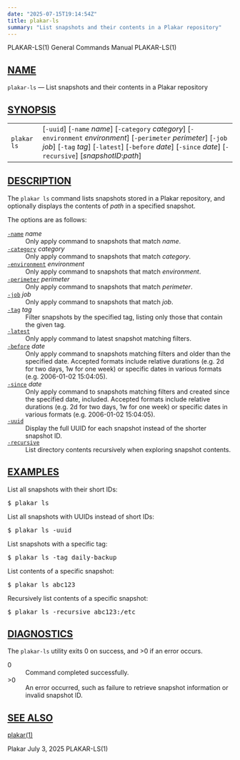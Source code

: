 ```yaml
---
date: "2025-07-15T19:14:54Z"
title: plakar-ls
summary: "List snapshots and their contents in a Plakar repository"
---
```

<div class="head" role="doc-pageheader" aria-label="Manual header
  line"><span class="head-ltitle">PLAKAR-LS(1)</span>
  <span class="head-vol">General Commands Manual</span>
  <span class="head-rtitle">PLAKAR-LS(1)</span></div>
<main class="manual-text">
<section class="Sh">
<h2 class="Sh" id="NAME"><a class="permalink" href="#NAME">NAME</a></h2>
<p class="Pp"><code class="Nm">plakar-ls</code> &#x2014;
    <span class="Nd" role="doc-subtitle">List snapshots and their contents in a
    Plakar repository</span></p>
</section>
<section class="Sh">
<h2 class="Sh" id="SYNOPSIS"><a class="permalink" href="#SYNOPSIS">SYNOPSIS</a></h2>
<table class="Nm">
  <tr>
    <td><code class="Nm">plakar ls</code></td>
    <td>[<code class="Fl">-uuid</code>] [<code class="Fl">-name</code>
      <var class="Ar">name</var>] [<code class="Fl">-category</code>
      <var class="Ar">category</var>] [<code class="Fl">-environment</code>
      <var class="Ar">environment</var>] [<code class="Fl">-perimeter</code>
      <var class="Ar">perimeter</var>] [<code class="Fl">-job</code>
      <var class="Ar">job</var>] [<code class="Fl">-tag</code>
      <var class="Ar">tag</var>] [<code class="Fl">-latest</code>]
      [<code class="Fl">-before</code> <var class="Ar">date</var>]
      [<code class="Fl">-since</code> <var class="Ar">date</var>]
      [<code class="Fl">-recursive</code>]
      [<var class="Ar">snapshotID</var>:<var class="Ar">path</var>]</td>
  </tr>
</table>
</section>
<section class="Sh">
<h2 class="Sh" id="DESCRIPTION"><a class="permalink" href="#DESCRIPTION">DESCRIPTION</a></h2>
<p class="Pp">The <code class="Nm">plakar ls</code> command lists snapshots
    stored in a Plakar repository, and optionally displays the contents of
    <var class="Ar">path</var> in a specified snapshot.</p>
<p class="Pp">The options are as follows:</p>
<dl class="Bl-tag">
  <dt id="name"><a class="permalink" href="#name"><code class="Fl">-name</code></a>
    <var class="Ar">name</var></dt>
  <dd>Only apply command to snapshots that match
    <var class="Ar">name</var>.</dd>
  <dt id="category"><a class="permalink" href="#category"><code class="Fl">-category</code></a>
    <var class="Ar">category</var></dt>
  <dd>Only apply command to snapshots that match
    <var class="Ar">category</var>.</dd>
  <dt id="environment"><a class="permalink" href="#environment"><code class="Fl">-environment</code></a>
    <var class="Ar">environment</var></dt>
  <dd>Only apply command to snapshots that match
      <var class="Ar">environment</var>.</dd>
  <dt id="perimeter"><a class="permalink" href="#perimeter"><code class="Fl">-perimeter</code></a>
    <var class="Ar">perimeter</var></dt>
  <dd>Only apply command to snapshots that match
      <var class="Ar">perimeter</var>.</dd>
  <dt id="job"><a class="permalink" href="#job"><code class="Fl">-job</code></a>
    <var class="Ar">job</var></dt>
  <dd>Only apply command to snapshots that match <var class="Ar">job</var>.</dd>
  <dt id="tag"><a class="permalink" href="#tag"><code class="Fl">-tag</code></a>
    <var class="Ar">tag</var></dt>
  <dd>Filter snapshots by the specified tag, listing only those that contain the
      given tag.</dd>
  <dt id="latest"><a class="permalink" href="#latest"><code class="Fl">-latest</code></a></dt>
  <dd>Only apply command to latest snapshot matching filters.</dd>
  <dt id="before"><a class="permalink" href="#before"><code class="Fl">-before</code></a>
    <var class="Ar">date</var></dt>
  <dd>Only apply command to snapshots matching filters and older than the
      specified date. Accepted formats include relative durations (e.g. 2d for
      two days, 1w for one week) or specific dates in various formats (e.g.
      2006-01-02 15:04:05).</dd>
  <dt id="since"><a class="permalink" href="#since"><code class="Fl">-since</code></a>
    <var class="Ar">date</var></dt>
  <dd>Only apply command to snapshots matching filters and created since the
      specified date, included. Accepted formats include relative durations
      (e.g. 2d for two days, 1w for one week) or specific dates in various
      formats (e.g. 2006-01-02 15:04:05).</dd>
  <dt id="uuid"><a class="permalink" href="#uuid"><code class="Fl">-uuid</code></a></dt>
  <dd>Display the full UUID for each snapshot instead of the shorter snapshot
      ID.</dd>
  <dt id="recursive"><a class="permalink" href="#recursive"><code class="Fl">-recursive</code></a></dt>
  <dd>List directory contents recursively when exploring snapshot contents.</dd>
</dl>
</section>
<section class="Sh">
<h2 class="Sh" id="EXAMPLES"><a class="permalink" href="#EXAMPLES">EXAMPLES</a></h2>
<p class="Pp">List all snapshots with their short IDs:</p>
<div class="Bd Pp Bd-indent Li">
<pre>$ plakar ls</pre>
</div>
<p class="Pp">List all snapshots with UUIDs instead of short IDs:</p>
<div class="Bd Pp Bd-indent Li">
<pre>$ plakar ls -uuid</pre>
</div>
<p class="Pp">List snapshots with a specific tag:</p>
<div class="Bd Pp Bd-indent Li">
<pre>$ plakar ls -tag daily-backup</pre>
</div>
<p class="Pp">List contents of a specific snapshot:</p>
<div class="Bd Pp Bd-indent Li">
<pre>$ plakar ls abc123</pre>
</div>
<p class="Pp">Recursively list contents of a specific snapshot:</p>
<div class="Bd Pp Bd-indent Li">
<pre>$ plakar ls -recursive abc123:/etc</pre>
</div>
</section>
<section class="Sh">
<h2 class="Sh" id="DIAGNOSTICS"><a class="permalink" href="#DIAGNOSTICS">DIAGNOSTICS</a></h2>
<p class="Pp">The <code class="Nm">plakar-ls</code> utility exits&#x00A0;0 on
    success, and&#x00A0;&gt;0 if an error occurs.</p>
<dl class="Bl-tag">
  <dt>0</dt>
  <dd>Command completed successfully.</dd>
  <dt>&gt;0</dt>
  <dd>An error occurred, such as failure to retrieve snapshot information or
      invalid snapshot ID.</dd>
</dl>
</section>
<section class="Sh">
<h2 class="Sh" id="SEE_ALSO"><a class="permalink" href="#SEE_ALSO">SEE
  ALSO</a></h2>
<p class="Pp"><a class="Xr" href="../plakar/" aria-label="plakar, section
    1">plakar(1)</a></p>
</section>
</main>
<div class="foot" role="doc-pagefooter" aria-label="Manual footer
  line"><span class="foot-left">Plakar</span> <span class="foot-date">July 3,
  2025</span> <span class="foot-right">PLAKAR-LS(1)</span></div>
